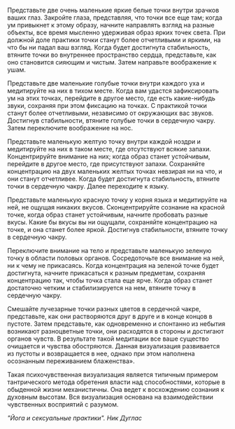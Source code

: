 Представьте две очень маленькие яркие белые точки внутри зрачков ваших глаз. Закройте глаза, представляя, что точки все еще там; когда ум привыкнет к этому образу, начните направлять взгляд на разные объекты, все время мысленно удерживая образ ярких точек света. При должной доле практики точки станут более отчетливыми и яркими, на что бы ни падал ваш взгляд. Когда будет достигнута стабильность, втяните точки во внутреннее пространство сердца, представьте, как оно становится сияющим и чистым. Затем направьте воображение к ушам.

Представьте две маленькие голубые точки внутри каждого уха и медитируйте на них в тихом месте. Когда вам удастся зафиксировать ум на этих точках, перейдите в другое место, где есть какие-нибудь звуки, сохраняя при этом фиксацию на точках. С практикой точки станут более отчетливыми, независимо от окружающих вас звуков. Достигнув стабильности, втяните голубые точки в сердечную чакру. Затем переключите воображение на нос.

Представьте маленькую желтую точку внутри каждой ноздри и медитируйте на них в таком месте, где отсутствуют всякие запахи. Концентрируйте внимание на них; когда образ станет устойчивым, перейдите в другое место, где присутствуют запахи. Сохраняйте концентрацию на двух маленьких желтых точках невзирая ни на что, и они станут отчетливее. Когда будет достигнута стабильность, втяните точки в сердечную чакру. Далее переходите к языку.

Представьте маленькую красную точку у корня языка и медитируйте на ней, не ощущая никаких вкусов. Сконцентрируйте сознание на красной точке, когда образ станет устойчивым, начните пробовать разные вкусы. Какие бы вкусы вы ни ощущали, сохраняйте концентрацию на точке, и она станет более яркой. Достигнув стабильности, втяните точку в сердечную чакру.

Переключите внимание на тело и представьте маленькую зеленую точку в области половых органов. Сосредоточьте все внимание на ней, ни к чему не прикасаясь. Когда концентрация на зеленой точке будет достигнута, начните прикасаться к разным предметам, сохраняя концентрацию так, чтобы точка стала еще ярче. Когда образ станет достаточно четким и стабилизируется на нем, втяните точку в сердечную чакру.

Смешайте лучезарные точки разных цветов в сердечной чакре, представьте, как они растворяются друг в друге и в конце концов в пустоте. Затем представьте, как одновременно и спонтанно из небытия возникают разноцветные точки, они расходятся в стороны и достигают органов чувств. В результате такой медитации все ваше существо очищается и чувства обостряются. Данная визуализация развивается из пустоты и возвращается в нее, однако при этом наполнена осознанным переживанием блаженства».

Такая психочувственная визуализация является типичным примером тантрического метода обретения власти над способностями, которые в обыденной жизни механистичны. Она ведет к восхождению сознания к духовным высотам. Вся визуализация основана на взаимодействии чувственных восприятий с разумом.

*"Йога и сексуальные практики". Ник Дуглас*
